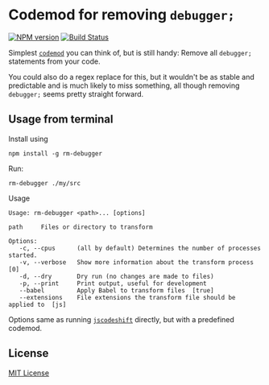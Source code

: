 # Codemod for removing `debugger;`

[![NPM version][npm-image]][npm-url] [![Build Status][travis-image]][travis-url]

Simplest [`codemod`](https://github.com/facebook/jscodeshift) you can think of,
but is still handy: Remove all `debugger;` statements from your code.

You could also do a regex replace for this, but it wouldn't be as stable
and predictable and is much likely to miss something, all though removing
`debugger;` seems pretty straight forward.

## Usage from terminal



Install using

```
npm install -g rm-debugger
```

Run:

```
rm-debugger ./my/src
```

Usage

```shell
Usage: rm-debugger <path>... [options]

path     Files or directory to transform

Options:
   -c, --cpus      (all by default) Determines the number of processes started.
   -v, --verbose   Show more information about the transform process  [0]
   -d, --dry       Dry run (no changes are made to files)
   -p, --print     Print output, useful for development
   --babel         Apply Babel to transform files  [true]
   --extensions    File extensions the transform file should be applied to  [js]
```

Options same as running [`jscodeshift`](https://github.com/facebook/jscodeshift) directly,
but with a predefined codemod.

## License

[MIT License](http://en.wikipedia.org/wiki/MIT_License)

[npm-url]: https://npmjs.org/package/rm-debugger
[npm-image]: http://img.shields.io/npm/v/rm-debugger.svg?style=flat

[travis-url]: http://travis-ci.org/mikaelbr/rm-debugger
[travis-image]: http://img.shields.io/travis/mikaelbr/rm-debugger.svg?style=flat
